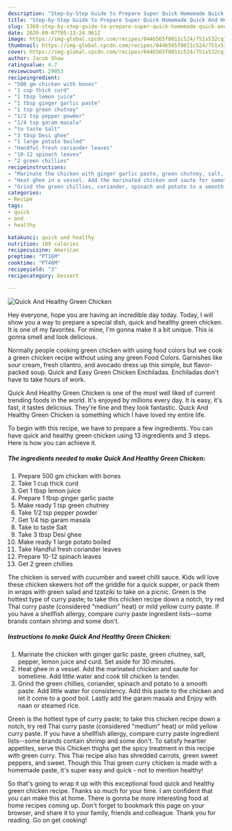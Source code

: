 ```yaml
---
description: "Step-by-Step Guide to Prepare Super Quick Homemade Quick And Healthy Green Chicken"
title: "Step-by-Step Guide to Prepare Super Quick Homemade Quick And Healthy Green Chicken"
slug: 1360-step-by-step-guide-to-prepare-super-quick-homemade-quick-and-healthy-green-chicken
date: 2020-09-07T05:13:24.961Z
image: https://img-global.cpcdn.com/recipes/044b565f0011c524/751x532cq70/quick-and-healthy-green-chicken-recipe-main-photo.jpg
thumbnail: https://img-global.cpcdn.com/recipes/044b565f0011c524/751x532cq70/quick-and-healthy-green-chicken-recipe-main-photo.jpg
cover: https://img-global.cpcdn.com/recipes/044b565f0011c524/751x532cq70/quick-and-healthy-green-chicken-recipe-main-photo.jpg
author: Jacob Shaw
ratingvalue: 4.7
reviewcount: 29053
recipeingredient:
- "500 gm chicken with bones"
- "1 cup thick curd"
- "1 tbsp lemon juice"
- "1 tbsp ginger garlic paste"
- "1 tsp green chutney"
- "1/2 tsp pepper powder"
- "1/4 tsp garam masala"
- "to taste Salt"
- "3 tbsp Desi ghee"
- "1 large potato boiled"
- "Handful fresh coriander leaves"
- "10-12 spinach leaves"
- "2 green chillies"
recipeinstructions:
- "Marinate the chicken with ginger garlic paste, green chutney, salt, pepper, lemon juice and curd. Set aside for 30 minutes."
- "Heat ghee in a vessel. Add the marinated chicken and saute for sometime. Add little water and cook till chicken is tender."
- "Grind the green chillies, coriander, spinach and potato to a smooth paste. Add little water for consistency. Add this paste to the chicken and let it come to a good boil. Lastly add the garam masala and Enjoy with naan or steamed rice."
categories:
- Recipe
tags:
- quick
- and
- healthy

katakunci: quick and healthy 
nutrition: 109 calories
recipecuisine: American
preptime: "PT16M"
cooktime: "PT46M"
recipeyield: "3"
recipecategory: Dessert

---
```



![Quick And Healthy Green Chicken](https://img-global.cpcdn.com/recipes/044b565f0011c524/751x532cq70/quick-and-healthy-green-chicken-recipe-main-photo.jpg)

Hey everyone, hope you are having an incredible day today. Today, I will show you a way to prepare a special dish, quick and healthy green chicken. It is one of my favorites. For mine, I'm gonna make it a bit unique. This is gonna smell and look delicious.

Normally people cooking green chicken with using food colors but we cook a green chicken recipe without using any green Food Colors. Garnishes like sour cream, fresh cilantro, and avocado dress up this simple, but flavor-packed soup. Quick and Easy Green Chicken Enchiladas. Enchiladas don&#39;t have to take hours of work.

Quick And Healthy Green Chicken is one of the most well liked of current trending foods in the world. It's enjoyed by millions every day. It is easy, it's fast, it tastes delicious. They're fine and they look fantastic. Quick And Healthy Green Chicken is something which I have loved my entire life.


To begin with this recipe, we have to prepare a few ingredients. You can have quick and healthy green chicken using 13 ingredients and 3 steps. Here is how you can achieve it.

<!--inarticleads1-->

##### The ingredients needed to make Quick And Healthy Green Chicken:

1. Prepare 500 gm chicken with bones
1. Take 1 cup thick curd
1. Get 1 tbsp lemon juice
1. Prepare 1 tbsp ginger garlic paste
1. Make ready 1 tsp green chutney
1. Take 1/2 tsp pepper powder
1. Get 1/4 tsp garam masala
1. Take to taste Salt
1. Take 3 tbsp Desi ghee
1. Make ready 1 large potato boiled
1. Take Handful fresh coriander leaves
1. Prepare 10-12 spinach leaves
1. Get 2 green chillies


The chicken is served with cucumber and sweet chilli sauce. Kids will love these chicken skewers hot off the griddle for a quick supper, or pack them in wraps with green salad and tzatziki to take on a picnic. Green is the hottest type of curry paste; to take this chicken recipe down a notch, try red Thai curry paste (considered &#34;medium&#34; heat) or mild yellow curry paste. If you have a shellfish allergy, compare curry paste ingredient lists--some brands contain shrimp and some don&#39;t. 

<!--inarticleads2-->

##### Instructions to make Quick And Healthy Green Chicken:

1. Marinate the chicken with ginger garlic paste, green chutney, salt, pepper, lemon juice and curd. Set aside for 30 minutes.
1. Heat ghee in a vessel. Add the marinated chicken and saute for sometime. Add little water and cook till chicken is tender.
1. Grind the green chillies, coriander, spinach and potato to a smooth paste. Add little water for consistency. Add this paste to the chicken and let it come to a good boil. Lastly add the garam masala and Enjoy with naan or steamed rice.


Green is the hottest type of curry paste; to take this chicken recipe down a notch, try red Thai curry paste (considered &#34;medium&#34; heat) or mild yellow curry paste. If you have a shellfish allergy, compare curry paste ingredient lists--some brands contain shrimp and some don&#39;t. To satisfy heartier appetites, serve this Chicken thighs get the spicy treatment in this recipe with green curry. This Thai recipe also has shredded carrots, green sweet peppers, and sweet. Though this Thai green curry chicken is made with a homemade paste, it&#39;s super easy and quick - not to mention healthy! 

So that's going to wrap it up with this exceptional food quick and healthy green chicken recipe. Thanks so much for your time. I am confident that you can make this at home. There is gonna be more interesting food at home recipes coming up. Don't forget to bookmark this page on your browser, and share it to your family, friends and colleague. Thank you for reading. Go on get cooking!
